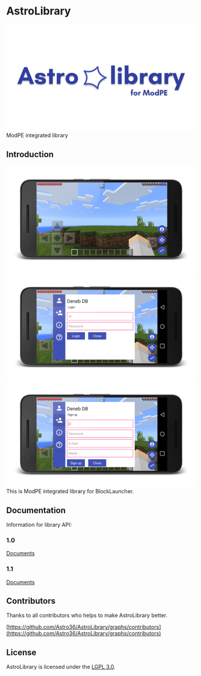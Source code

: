 # AstroLibrary
![logo](https://github.com/Astro36/AstroLibrary/blob/master/res/img_astro_library.png)
ModPE integrated library

## Introduction
![main](https://github.com/Astro36/AstroLibrary/blob/master/res/img_main.png)
![login](https://github.com/Astro36/AstroLibrary/blob/master/res/img_login.png)
![sign up](https://github.com/Astro36/AstroLibrary/blob/master/res/img_sign_up.png)
This is ModPE integrated library for BlockLauncher.

## Documentation
Information for library API:

### 1.0
[Documents](https://astro36.github.io/AstroLibrary/1.0/index.html)

### 1.1
[Documents](https://astro36.github.io/AstroLibrary/1.1/index.html)

## Contributors
Thanks to all contributors who helps to make AstroLibrary better.

[https://github.com/Astro36/AstroLibrary/graphs/contributors](https://github.com/Astro36/AstroLibrary/graphs/contributors)

## License
AstroLibrary is licensed under the [LGPL 3.0](./LICENSE).